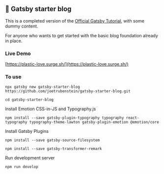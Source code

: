 ## 🚀 Gatsby starter blog

This is a completed version of the [Official Gatsby Tutorial](https://www.gatsbyjs.org/tutorial/), with some dummy content.

For anyone who wants to get started with the basic blog foundation already in place.

### Live Demo

[https://plastic-love.surge.sh/](https://plastic-love.surge.sh/)

### To use
```
npx gatsby new gatsby-starter-blog https://github.com/joetrubenstein/gatsby-starter-blog.git

```

```
cd gatsby-starter-blog

```

Install Emotion CSS-in-JS and Typography.js

```
npm install --save gatsby-plugin-typography typography react-typography typography-theme-lawton gatsby-plugin-emotion @emotion/core
```

Install Gatsby Plugins

```
npm install --save gatsby-source-filesystem
```

```
npm install --save gatsby-transformer-remark
```

Run development server

```
npm run develop
```
